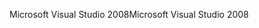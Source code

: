 <span data-ttu-id="faeec-101">Microsoft Visual Studio 2008</span><span class="sxs-lookup"><span data-stu-id="faeec-101">Microsoft Visual Studio 2008</span></span>